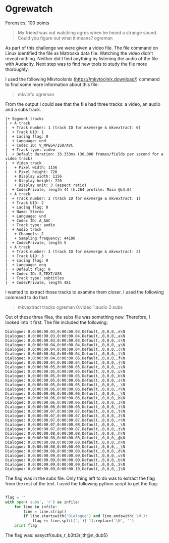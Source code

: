 # Ogrewatch
Forensics,  100 points  

>My friend was out watching ogres when he heard a strange sound. Could you figure out what it means? ogreman

As part of this challenge we were given a video file. The file command on Linux identified the file as Matroska data file. Watching the video didn't reveal nothing. Neither did I find anything by listening the audio of the file with Audacity. Next step was to find new tools to study the file more thoroughly.

I used the following Mkvtoolsnix (https://mkvtoolnix.download/) command to find some more information about this file:
> mkvinfo ogreman

From the output I could see that the file had three tracks: a video, an audio and a subs track.
```
|+ Segment tracks
| + A track
|  + Track number: 1 (track ID for mkvmerge & mkvextract: 0)
|  + Track UID: 1
|  + Lacing flag: 0
|  + Language: und
|  + Codec ID: V_MPEG4/ISO/AVC
|  + Track type: video
|  + Default duration: 33.333ms (30.000 frames/fields per second for a video track)
|  + Video track
|   + Pixel width: 1156
|   + Pixel height: 720
|   + Display width: 1156
|   + Display height: 720
|   + Display unit: 3 (aspect ratio)
|  + CodecPrivate, length 44 (h.264 profile: Main @L4.0)
| + A track
|  + Track number: 2 (track ID for mkvmerge & mkvextract: 1)
|  + Track UID: 2
|  + Lacing flag: 0
|  + Name: Stereo
|  + Language: und
|  + Codec ID: A_AAC
|  + Track type: audio
|  + Audio track
|   + Channels: 2
|   + Sampling frequency: 44100
|  + CodecPrivate, length 5
| + A track
|  + Track number: 3 (track ID for mkvmerge & mkvextract: 2)
|  + Track UID: 3
|  + Lacing flag: 0
|  + Language: eng
|  + Default flag: 0
|  + Codec ID: S_TEXT/ASS
|  + Track type: subtitles
|  + CodecPrivate, length 481
```

I wanted to extract those tracks to examine them closer. I used the following command to do that:

> mkvextract tracks ogreman 0:video 1:audio 2:subs

Out of these three files, the subs file was something new. Therefore, I looked into it first. The file included the following:

```
Dialogue: 0,0:00:00.03,0:00:00.03,Default,,0,0,0,,e\N
Dialogue: 0,0:00:00.03,0:00:00.04,Default,,0,0,0,,a\N
Dialogue: 0,0:00:00.03,0:00:00.03,Default,,0,0,0,,s\N
Dialogue: 0,0:00:00.04,0:00:00.04,Default,,0,0,0,,y\N
Dialogue: 0,0:00:00.04,0:00:00.04,Default,,0,0,0,,c\N
Dialogue: 0,0:00:00.04,0:00:00.04,Default,,0,0,0,,t\N
Dialogue: 0,0:00:00.04,0:00:00.05,Default,,0,0,0,,f\N
Dialogue: 0,0:00:00.04,0:00:00.04,Default,,0,0,0,,{\N
Dialogue: 0,0:00:00.05,0:00:00.05,Default,,0,0,0,,s\N
Dialogue: 0,0:00:00.05,0:00:00.05,Default,,0,0,0,,u\N
Dialogue: 0,0:00:00.05,0:00:00.05,Default,,0,0,0,,b\N
Dialogue: 0,0:00:00.05,0:00:00.06,Default,,0,0,0,,s\N
Dialogue: 0,0:00:00.05,0:00:00.05,Default,,0,0,0,,_\N
Dialogue: 0,0:00:00.06,0:00:00.06,Default,,0,0,0,,r\N
Dialogue: 0,0:00:00.06,0:00:00.06,Default,,0,0,0,,_\N
Dialogue: 0,0:00:00.06,0:00:00.06,Default,,0,0,0,,b\N
Dialogue: 0,0:00:00.06,0:00:00.06,Default,,0,0,0,,3\N
Dialogue: 0,0:00:00.06,0:00:00.06,Default,,0,0,0,,t\N
Dialogue: 0,0:00:00.07,0:00:00.07,Default,,0,0,0,,t\N
Dialogue: 0,0:00:00.07,0:00:00.07,Default,,0,0,0,,3\N
Dialogue: 0,0:00:00.07,0:00:00.07,Default,,0,0,0,,r\N
Dialogue: 0,0:00:00.07,0:00:00.08,Default,,0,0,0,,_\N
Dialogue: 0,0:00:00.07,0:00:00.07,Default,,0,0,0,,t\N
Dialogue: 0,0:00:00.08,0:00:00.08,Default,,0,0,0,,h\N
Dialogue: 0,0:00:00.08,0:00:00.08,Default,,0,0,0,,@\N
Dialogue: 0,0:00:00.08,0:00:00.08,Default,,0,0,0,,n\N
Dialogue: 0,0:00:00.08,0:00:00.09,Default,,0,0,0,,_\N
Dialogue: 0,0:00:00.08,0:00:00.08,Default,,0,0,0,,d\N
Dialogue: 0,0:00:00.09,0:00:00.09,Default,,0,0,0,,u\N
Dialogue: 0,0:00:00.09,0:00:00.09,Default,,0,0,0,,b\N
Dialogue: 0,0:00:00.09,0:00:00.09,Default,,0,0,0,,5\N
Dialogue: 0,0:00:00.09,0:00:00.10,Default,,0,0,0,,}\N
```

The flag was in the subs file. Only thing left to do was to extract the flag from the rest of the text. I used the following python script to get the flag:
``` python

flag = ''
with open('subs', 'r') as infile:
    for line in infile:
        line = line.strip()
        if line.startswith('Dialogue') and line.endswith('\N'):
            flag += line.split(',')[-1].replace('\N', '')
    print flag
```

The flag was: easyctf{subs_r_b3tt3r_th@n_dub5}
